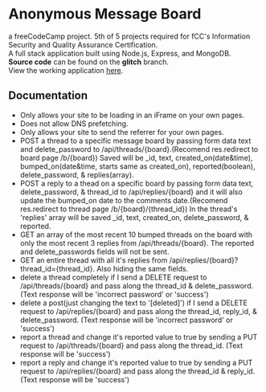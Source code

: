 # Anonymous Message Board

a freeCodeCamp project. 5th of 5 projects required for fCC's Information Security and Quality Assurance Certification.</br>
A full stack application built using Node.js, Express, and MongoDB.</br>
**Source code** can be found on the **glitch** branch.</br>
View the working application [here](https://bramble-wednesday.glitch.me/).</br>

## Documentation

- Only allows your site to be loading in an iFrame on your own pages.</br>
- Does not allow DNS prefetching.
- Only allows your site to send the referrer for your own pages.
- POST a thread to a specific message board by passing form data text and delete_password to /api/threads/{board}.(Recomend res.redirect to board page /b/{board}) Saved will be \_id, text, created_on(date&time), bumped_on(date&time, starts same as created_on), reported(boolean), delete_password, & replies(array).
- POST a reply to a thead on a specific board by passing form data text, delete_password, & thread_id to /api/replies/{board} and it will also update the bumped_on date to the comments date.(Recomend res.redirect to thread page /b/{board}/{thread_id}) In the thread's 'replies' array will be saved \_id, text, created_on, delete_password, & reported.
- GET an array of the most recent 10 bumped threads on the board with only the most recent 3 replies from /api/threads/{board}. The reported and delete_passwords fields will not be sent.
- GET an entire thread with all it's replies from /api/replies/{board}?thread_id={thread_id}. Also hiding the same fields.
- delete a thread completely if I send a DELETE request to /api/threads/{board} and pass along the thread_id & delete_password. (Text response will be 'incorrect password' or 'success')
- delete a post(just changing the text to '[deleted]') if I send a DELETE request to /api/replies/{board} and pass along the thread_id, reply_id, & delete_password. (Text response will be 'incorrect password' or 'success')
- report a thread and change it's reported value to true by sending a PUT request to /api/threads/{board} and pass along the thread_id. (Text response will be 'success')
- report a reply and change it's reported value to true by sending a PUT request to /api/replies/{board} and pass along the thread_id & reply_id. (Text response will be 'success')
